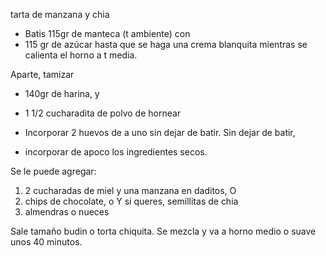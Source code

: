 tarta de manzana y chia


- Batis 115gr de manteca (t ambiente) con 
- 115 gr de azúcar hasta que se haga una crema blanquita mientras se calienta el horno a t media. 

Aparte, tamizar 

- 140gr de harina, y 
- 1 1/2 cucharadita de polvo de hornear 

- Incorporar 2 huevos de a uno sin dejar de batir. Sin dejar de batir,
- incorporar de apoco los ingredientes secos. 

Se le puede agregar:
1) 2 cucharadas de miel y una manzana en daditos, O
2) chips de chocolate, o Y si queres, semillitas de chia
3) almendras o nueces

Sale tamaño budin o torta chiquita.
Se mezcla y va a horno medio o suave unos 40 minutos.

